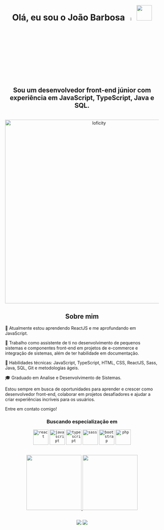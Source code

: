 <h1 align="center"> Olá, eu sou o João Barbosa <img src="https://media.giphy.com/media/hvRJCLFzcasrR4ia7z/giphy.gif" width="5%"> <img src="https://cdn.jsdelivr.net/gh/devicons/devicon/icons/github/github-original.svg" height="50"/></h1>
<h2 align="center">Sou um desenvolvedor front-end júnior com experiência em JavaScript, TypeScript, Java e SQL.</h2>
<p align="center">
 <br>
 <img alt="loficity" width="600px" src="https://user-images.githubusercontent.com/87210017/220505019-e93d3be0-9696-4023-8734-fb16d04b91e4.gif"</img>
</p>

###

<h2 align="center">Sobre mim</h2>


<p>🌱 Atualmente estou aprendendo ReactJS e me aprofundando em JavaScript.<p>
<p>💼 Trabalho como assistente de ti no desenvolvimento de pequenos sistemas e componentes front-end em projetos de e-commerce e integração de sistemas, além de ter habilidade em documentação.</p>
<p>🔨 Habilidades técnicas: JavaScript, TypeScript, HTML, CSS, ReactJS, Sass, Java, SQL, Git e metodologias ágeis.</p>
<p>🎓 Graduado em Analise e Desenvolvimento de Sistemas.</p>

Estou sempre em busca de oportunidades para aprender e crescer como desenvolvedor front-end, colaborar em projetos desafiadores e ajudar a criar experiências incríveis para os usuários.

Entre em contato comigo!


<h3 align="center"> Buscando especialização em </h3>
<div align="center" padding="10px" >
 
  <code><img src="https://cdn.jsdelivr.net/gh/devicons/devicon/icons/react/react-original-wordmark.svg" height="50" alt="react"/></code>
  <code><img src="https://cdn.jsdelivr.net/gh/devicons/devicon/icons/javascript/javascript-original.svg" height="50" alt="javascript"/></code>
  <code><img src="https://cdn.jsdelivr.net/gh/devicons/devicon/icons/typescript/typescript-original.svg" height="50"  alt="typescript"/></code>
  <code><img src="https://cdn.jsdelivr.net/gh/devicons/devicon/icons/sass/sass-original.svg" height="50" alt="sass"/></code>
  <code><img src="https://cdn.jsdelivr.net/gh/devicons/devicon/icons/bootstrap/bootstrap-original-wordmark.svg" height="50" alt="bootstrap"/></code>
  <code><img src="https://cdn.jsdelivr.net/gh/devicons/devicon/icons/php/php-original.svg" height="50" alt="php"></code>
  
</div>

##


<div align="center">
  <a href="https://github.com/JoaoSBarbosa">
  <img height="180em" src="https://github-readme-stats.vercel.app/api?username=JoaoSBarbosa&show_icons=true&theme=gotham"/>
  <img height="180em" src="https://github-readme-stats.vercel.app/api/top-langs/?username=JoaoSBarbosa&layout=compact&langs_count=7&theme=gotham"/>
</div>


  
</div>
  
  ##
 
<div align="center"> 
  <a href = "mailto:contato.jsbarbosa@gmail.com"><img src="https://img.shields.io/badge/-Gmail-%23333?style=for-the-badge&logo=gmail&logoColor=white" target="_blank"></a>
  <a href="https://www.linkedin.com/in/joao-da-silva-barbosa" target="_blank"><img src="https://img.shields.io/badge/-LinkedIn-%230077B5?style=for-the-badge&logo=linkedin&logoColor=white" target="_blank"></a> 
</div>
<br/>
